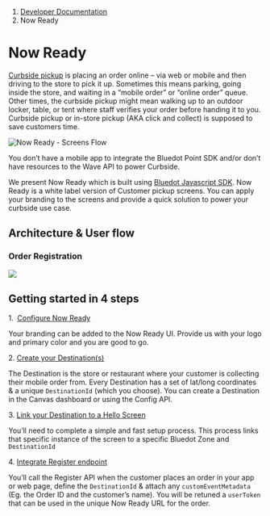 1.  [Developer Documentation](https://docs.bluedot.io)
2.  Now Ready

Now Ready
=========

[Curbside pickup](https://bluedot.io/solutions/curbside-pickup/) is placing an order online – via web or mobile and then driving to the store to pick it up. Sometimes this means parking, going inside the store, and waiting in a “mobile order” or “online order” queue. Other times, the curbside pickup might mean walking up to an outdoor locker, table, or tent where staff verifies your order before handing it to you. Curbside pickup or in-store pickup (AKA click and collect) is supposed to save customers time.

![Now Ready - Screens Flow](https://docs.bluedot.io/wp-content/uploads/2022/05/Now-Ready-Screens-Flow-1024x768.png)

You don’t have a mobile app to integrate the Bluedot Point SDK and/or don’t have resources to the Wave API to power Curbside.

We present Now Ready which is built using [Bluedot Javascript SDK](https://docs.bluedot.io/web-sdk/). Now Ready is a white label version of Customer pickup screens. You can apply your branding to the screens and provide a quick solution to power your curbside use case.

Architecture & User flow
------------------------

### Order Registration

![](https://docs.bluedot.io/wp-content/uploads/2021/08/Now-Ready-Order-Registration-1024x315.png)

Getting started in 4 steps
--------------------------

1.  [Configure Now Ready](https://docs.bluedot.io/now-ready/configure-now-ready/)

Your branding can be added to the Now Ready UI. Provide us with your logo and primary color and you are good to go.

2\. [Create your Destination(s)](https://docs.bluedot.io/tempo/create-your-destinations/)

The Destination is the store or restaurant where your customer is collecting their mobile order from. Every Destination has a set of lat/long coordinates & a unique `DestinationId` (which you choose). You can create a Destination in the Canvas dashboard or using the Config API.

3\. [Link your Destination to a Hello Screen](https://docs.bluedot.io/hello-screens/#link)

You’ll need to complete a simple and fast setup process. This process links that specific instance of the screen to a specific Bluedot Zone and `DestinationId`

4\. [Integrate Register endpoint](https://docs.bluedot.io/now-ready/integrate-register-endpoint/)

You’ll call the Register API when the customer places an order in your app or web page, define the `DestinationId` & attach any `customEventMetadata` (Eg. the Order ID and the customer’s name). You will be retuned a `userToken` that can be used in the unique Now Ready URL for the order.